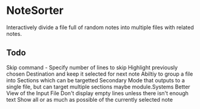 # NoteSorter
Interactively divide a file full of random notes into multiple files with
related notes.

## Todo
Skip command - Specify number of lines to skip
Highlight previously chosen Destination and keep it selected for next note
Abiltiy to group a file into Sections which can be targetted
Secondary Mode that outputs to a single file, but can target multiple sections
	maybe module.Systems
Better View of the Input File
	Don't display empty lines unless there isn't enough text
	Show all or as much as possible of the currently selected note


